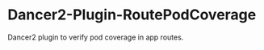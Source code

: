 Dancer2-Plugin-RoutePodCoverage
===============================

Dancer2 plugin to verify pod coverage in app routes.